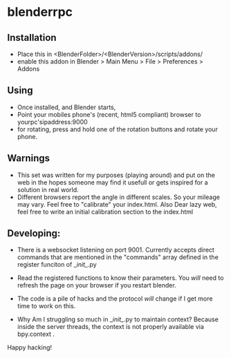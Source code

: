 # blenderrpc

Installation
------------

* Place this in &lt;BlenderFolder&gt;/&lt;BlenderVersion&gt;/scripts/addons/
* enable this addon in Blender > Main Menu > File > Preferences > Addons


Using
-----

* Once installed, and Blender starts,
* Point your mobiles phone's (recent, html5 compliant) browser to yourpc'sipaddress:9000
* for rotating, press and hold one of the rotation buttons and rotate your phone.  


Warnings
--------

* This set was written for my purposes (playing around) and put on the web in the hopes someone may find it usefull or gets inspired for a solution in real world.
* Different browsers report the angle in different scales. So your mileage may vary. Feel free to "calibrate" your index.html. Also Dear lazy web, feel free to write an initial calibration section to the index.html


Developing:
----------

* There is a websocket listening on port 9001. Currently accepts direct commands that are mentioned in the "commands" array defined in the register funciton of \__init\__.py

* Read the registered functions to know their parameters. 
You *will* need to refresh the page on your browser if you restart blender.
* The code is a pile of hacks and the protocol *will* change if I get more time to work on this. 
* Why Am I struggling so much in \__init\__.py to maintain context? Because inside the server threads, the context is not properly available via bpy.context .  

Happy hacking!
